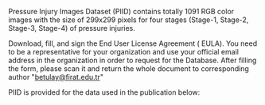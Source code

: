 Pressure Injury Images Dataset (PIID) contains totally 1091 RGB color images with the size of 299x299 pixels for four stages (Stage-1, Stage-2, Stage-3, Stage-4) of pressure injuries.

Download, fill, and sign the End User License Agreement ( EULA). You need to be a representative for your organization and use your official email address in the organization in order to request for the Database. After filling the form, please scan it and return the whole document to corresponding author "betulay@firat.edu.tr"

PIID is provided for the data used in the publication below:
